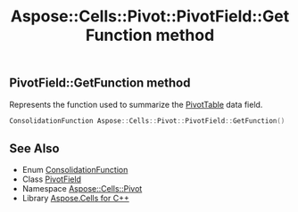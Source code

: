 ﻿---
title: Aspose::Cells::Pivot::PivotField::GetFunction method
linktitle: GetFunction
second_title: Aspose.Cells for C++ API Reference
description: 'Aspose::Cells::Pivot::PivotField::GetFunction method. Represents the function used to summarize the PivotTable data field in C++.'
type: docs
weight: 6200
url: /cpp/aspose.cells.pivot/pivotfield/getfunction/
---
## PivotField::GetFunction method


Represents the function used to summarize the [PivotTable](../../pivottable/) data field.

```cpp
ConsolidationFunction Aspose::Cells::Pivot::PivotField::GetFunction()
```

## See Also

* Enum [ConsolidationFunction](../../../aspose.cells/consolidationfunction/)
* Class [PivotField](../)
* Namespace [Aspose::Cells::Pivot](../../)
* Library [Aspose.Cells for C++](../../../)
